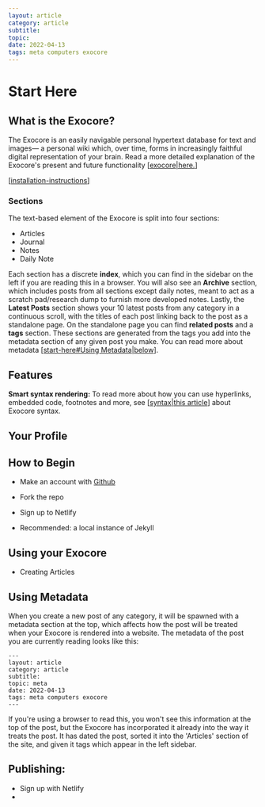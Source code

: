 ```yaml
---
layout: article
category: article
subtitle:
topic:
date: 2022-04-13
tags: meta computers exocore
---
```


# Start Here

## What is the Exocore?
The Exocore is an easily navigable personal hypertext database for text and images— a personal wiki which, over time, forms in increasingly faithful digital representation of your brain. Read a more detailed explanation of the Exocore's present and future functionality [[exocore|here.]]

[[installation-instructions]]

### Sections
The text-based element of the Exocore is split into four sections:
- Articles
- Journal
- Notes
- Daily Note

 Each section has a discrete **index**, which you can find in the sidebar on the left if you are reading this in a browser. You will also see an **Archive** section, which includes posts from all sections except daily notes, meant to act as a scratch pad/research dump to furnish more developed notes. Lastly, the **Latest Posts** section shows your 10 latest posts from any category in a continuous scroll, with the titles of each post linking back to the post as a standalone page. On the standalone page you can find **related posts** and a **tags** section. These sections are generated from the tags you add into the metadata section of any given post you make. You can read more about metadata [[start-here#Using Metadata|below]]. 

## Features
**Smart syntax rendering:** To read more about how you can use hyperlinks, embedded code, footnotes and more, see [[syntax|this article]] about Exocore syntax.

## Your Profile

## How to Begin

- Make an account with [Github](https://github.com/)

- Fork the repo
- Sign up to Netlify
- Recommended: a local instance of Jekyll

## Using your Exocore
- Creating Articles 


## Using Metadata

When you create a new post of any category, it will be spawned with a metadata section at the top, which affects how the post will be treated when your Exocore is rendered into a website. The metadata of the post you are currently reading looks like this:

```
---
layout: article
category: article
subtitle:
topic: meta
date: 2022-04-13
tags: meta computers exocore
---
```

If you're using a browser to read this, you won't see this information at the top of the post, but the Exocore has incorporated it already into the way it treats the post. It has dated the post, sorted it into the 'Articles' section of the site, and given it tags which appear in the left sidebar. 

## Publishing:
- Sign up with Netlify
- 

[//begin]: # "Autogenerated link references for markdown compatibility"
[exocore|here.]: exocore "The Exocore Package"
[installation-instructions]: installation-instructions "Exocore Installation Instructions"
[start-here#Using Metadata|below]: start-here "Start Here"
[syntax|this article]: syntax "Exocore Syntax Examples"
[//end]: # "Autogenerated link references"
